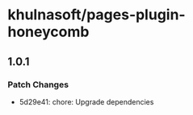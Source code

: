 # khulnasoft/pages-plugin-honeycomb

## 1.0.1

### Patch Changes

- 5d29e41: chore: Upgrade dependencies
